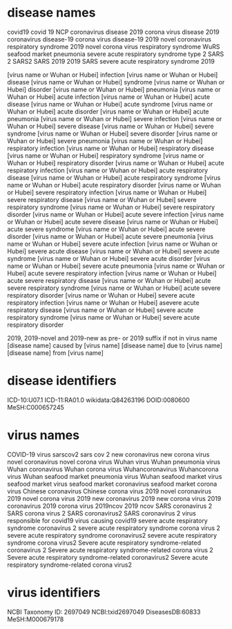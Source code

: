 # disease names
covid19
covid 19
NCP
coronavirus disease 2019
corona virus disease 2019
coronavirus disease-19
corona virus disease-19
2019 novel coronavirus respiratory syndrome
2019 novel corona virus respiratory syndrome
WuRS
seafood market pneumonia
severe acute respiratory syndrome type 2
SARS 2
SARS2
SARS 2019
2019 SARS
severe acute respiratory syndrome 2019



[virus name or Wuhan or Hubei] infection
[virus name or Wuhan or Hubei] disease
[virus name or Wuhan or Hubei] syndrome
[virus name or Wuhan or Hubei] disorder
[virus name or Wuhan or Hubei] pneumonia
[virus name or Wuhan or Hubei] acute infection
[virus name or Wuhan or Hubei] acute disease
[virus name or Wuhan or Hubei] acute syndrome
[virus name or Wuhan or Hubei] acute disorder
[virus name or Wuhan or Hubei] acute pneumonia
[virus name or Wuhan or Hubei] severe infection
[virus name or Wuhan or Hubei] severe disease
[virus name or Wuhan or Hubei] severe syndrome
[virus name or Wuhan or Hubei] severe disorder
[virus name or Wuhan or Hubei] severe pneumonia
[virus name or Wuhan or Hubei] respiratory infection
[virus name or Wuhan or Hubei] respiratory disease
[virus name or Wuhan or Hubei] respiratory syndrome
[virus name or Wuhan or Hubei] respiratory disorder
[virus name or Wuhan or Hubei] acute respiratory infection
[virus name or Wuhan or Hubei] acute respiratory disease
[virus name or Wuhan or Hubei] acute respiratory syndrome
[virus name or Wuhan or Hubei] acute respiratory disorder
[virus name or Wuhan or Hubei] severe respiratory infection
[virus name or Wuhan or Hubei] severe respiratory disease
[virus name or Wuhan or Hubei] severe respiratory syndrome
[virus name or Wuhan or Hubei] severe respiratory disorder
[virus name or Wuhan or Hubei] acute severe infection
[virus name or Wuhan or Hubei] acute severe disease
[virus name or Wuhan or Hubei] acute severe syndrome
[virus name or Wuhan or Hubei] acute severe disorder
[virus name or Wuhan or Hubei] acute severe pneumonia
[virus name or Wuhan or Hubei] severe acute infection
[virus name or Wuhan or Hubei] severe acute disease
[virus name or Wuhan or Hubei] severe acute syndrome
[virus name or Wuhan or Hubei] severe acute disorder
[virus name or Wuhan or Hubei] severe acute pneumonia
[virus name or Wuhan or Hubei] acute severe respiratory infection
[virus name or Wuhan or Hubei] acute severe respiratory disease
[virus name or Wuhan or Hubei] acute severe respiratory syndrome
[virus name or Wuhan or Hubei] acute severe respiratory disorder
[virus name or Wuhan or Hubei] severe acute respiratory infection
[virus name or Wuhan or Hubei] asevere acute respiratory disease
[virus name or Wuhan or Hubei] severe acute respiratory syndrome
[virus name or Wuhan or Hubei] severe acute respiratory disorder

2019, 2019-novel and 2019-new as pre- or 2019 suffix if not in virus name
[disease name] caused by [virus name]
[disease name] due to [virus name]
[disease name] from [virus name]


# disease identifiers
ICD-10:U07.1
ICD-11:RA01.0
wikidata:Q84263196
DOID:0080600
MeSH:C000657245 

  
# virus names
COVID-19 virus
sarscov2
sars cov 2
new coronavirus
new corona virus
novel coronavirus
novel corona virus
Wuhan virus
Wuhan pneumonia virus
Wuhan coronavirus
Wuhan corona virus
Wuhancoronavirus
Wuhancorona virus
Wuhan seafood market pneumonia virus
Wuhan seafood market virus
seafood market virus
seafood market coronavirus
seafood market corona virus
Chinese coronavirus
Chinese corona virus
2019 novel coronavirus
2019 novel corona virus
2019 new coronavirus
2019 new corona virus
2019 coronavirus
2019 corona virus
2019ncov
2019 ncov
SARS coronavirus 2
SARS corona virus 2
SARS coronavirus2
SARS coronavirus 2
virus responsible for covid19
virus causing covid19
severe acute respiratory syndrome coronavirus 2
severe acute respiratory syndrome corona virus 2
severe acute respiratory syndrome coronavirus2
severe acute respiratory syndrome corona virus2
Severe acute respiratory syndrome-related coronavirus 2
Severe acute respiratory syndrome-related corona virus 2
Severe acute respiratory syndrome-related coronavirus2
Severe acute respiratory syndrome-related corona virus2


# virus identifiers
NCBI Taxonomy ID: 2697049
NCBI:txid2697049
DiseasesDB:60833
MeSH:M000679178



